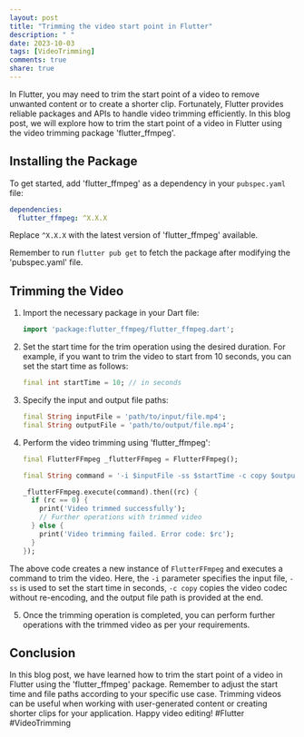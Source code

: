 ```yaml
---
layout: post
title: "Trimming the video start point in Flutter"
description: " "
date: 2023-10-03
tags: [VideoTrimming]
comments: true
share: true
---
```


In Flutter, you may need to trim the start point of a video to remove unwanted content or to create a shorter clip. Fortunately, Flutter provides reliable packages and APIs to handle video trimming efficiently. In this blog post, we will explore how to trim the start point of a video in Flutter using the video trimming package 'flutter_ffmpeg'.

## Installing the Package

To get started, add 'flutter_ffmpeg' as a dependency in your `pubspec.yaml` file:

```yaml
dependencies:
  flutter_ffmpeg: ^X.X.X
```

Replace `^X.X.X` with the latest version of 'flutter_ffmpeg' available.

Remember to run `flutter pub get` to fetch the package after modifying the 'pubspec.yaml' file.

## Trimming the Video

1. Import the necessary package in your Dart file:

   ```dart
   import 'package:flutter_ffmpeg/flutter_ffmpeg.dart';
   ```

2. Set the start time for the trim operation using the desired duration. For example, if you want to trim the video to start from 10 seconds, you can set the start time as follows:

   ```dart
   final int startTime = 10; // in seconds
   ```

3. Specify the input and output file paths:

   ```dart
   final String inputFile = 'path/to/input/file.mp4';
   final String outputFile = 'path/to/output/file.mp4';
   ```

4. Perform the video trimming using 'flutter_ffmpeg':

   ```dart
   final FlutterFFmpeg _flutterFFmpeg = FlutterFFmpeg();

   final String command = '-i $inputFile -ss $startTime -c copy $outputFile';
   
   _flutterFFmpeg.execute(command).then((rc) {
     if (rc == 0) {
       print('Video trimmed successfully');
       // Further operations with trimmed video
     } else {
       print('Video trimming failed. Error code: $rc');
     }
   });
   ```

The above code creates a new instance of `FlutterFFmpeg` and executes a command to trim the video. Here, the `-i` parameter specifies the input file, `-ss` is used to set the start time in seconds, `-c copy` copies the video codec without re-encoding, and the output file path is provided at the end.

5. Once the trimming operation is completed, you can perform further operations with the trimmed video as per your requirements.

## Conclusion

In this blog post, we have learned how to trim the start point of a video in Flutter using the 'flutter_ffmpeg' package. Remember to adjust the start time and file paths according to your specific use case. Trimming videos can be useful when working with user-generated content or creating shorter clips for your application. Happy video editing! #Flutter #VideoTrimming